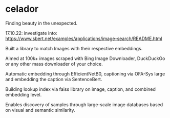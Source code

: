 # celador
Finding beauty in the unexpected. 

17.10.22:
investigate into: https://www.sbert.net/examples/applications/image-search/README.html

Built a library to match Images with their respective embeddings.

Aimed at 100k+ images scraped with Bing Image Downloader, DuckDuckGo or any other mass downloader of your choice. 

Automatic embedding through EfficientNetB0, captioning via OFA-Sys large and embedding the caption via SentenceBert.

Building lookup index via faiss library on image, caption, and combined embedding level.

Enables discovery of samples through large-scale image databases based on visual and semantic similarity.
